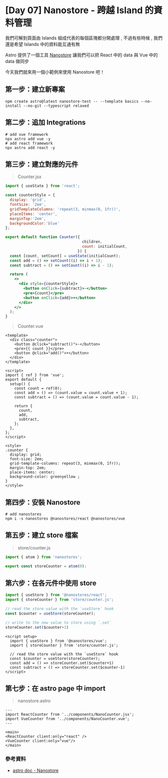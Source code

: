 # [Day 07] Nanostore - 跨越 Island 的資料管理

我們可解到頁面由 Islands 組成代表的每個區塊都分開處理 , 不過有些時候 , 我們還是希望 Islands 中的資料能互通有無

Astro 提供了一個工具 [Nanostore](https://github.com/nanostores/nanostores) 讓我們可以把 React 中的 data 與 Vue 中的 data 做同步

今天我們就來用一個小範例來使用 Nanostore 吧！

## 第一步：建立新專案

```shell
npm create astro@latest nanostore-test -- --template basics --no-install --no-git --typescript relaxed
```

## 第二步：追加 Integrations

```shell
# add vue framework
npx astro add vue -y
# add react framework
npx astro add react -y
```

## 第三步：建立對應的元件

> Counter.jsx

```jsx
import { useState } from 'react';

const counterStyle = {
  display: 'grid',
  fontSize: '2em',
  gridTemplateColumns: 'repeat(3, minmax(0, 1fr))',
  placeItems: 'center',
  marginTop:'2em',
  backgroundColor:'blue'
};

export default function Counter({
                                  children,
                                  count: initialCount,
                                }) {
  const [count, setCount] = useState(initialCount);
  const add = () => setCount((i) => i + 1);
  const subtract = () => setCount((i) => i - 1);

  return (
    <>
      <div style={counterStyle}>
        <button onClick={subtract}>-</button>
        <pre>{count}</pre>
        <button onClick={add}>+</button>
      </div>
    </>
  );
}
```

> Counter.vue

```vue
<template>
  <div class="counter">
    <button @click="subtract()">-</button>
    <pre>{{ count }}</pre>
    <button @click="add()">+</button>
  </div>
</template>

<script>
import { ref } from 'vue';
export default {
  setup() {
    const count = ref(0);
    const add = () => (count.value = count.value + 1);
    const subtract = () => (count.value = count.value - 1);

    return {
      count,
      add,
      subtract,
    };
  },
};
</script>

<style>
.counter {
  display: grid;
  font-size: 2em;
  grid-template-columns: repeat(3, minmax(0, 1fr));
  margin-top: 2em;
  place-items: center;
  background-color: greenyellow ;
}
</style>
```

## 第四步：安裝 Nanostore

```shell
# add nanostores
npm i -s nanostores @nanostores/react @nanostores/vue
```

## 第五步：建立 store 檔案

> store/counter.js

```javascript
import { atom } from 'nanostores';

export const storeCounter = atom(0);
```

## 第六步：在各元件中使用 store

```jsx
import { useStore } from '@nanostores/react';
import { storeCounter } from 'store/counter.js';

// read the store value with the `useStore` hook
const $counter = useStore(storeCounter);

// write to the new value to store using `.set`
storeCounter.set($counter+1)
```

```vue
<script setup>
  import { useStore } from '@nanostores/vue';
  import { storeCounter } from 'store/counter.js';

  // read the store value with the `useStore` hook
  const $counter = useStore(storeCounter);
  const add = () => storeCounter.set($counter+1)
  const subtract = () => storeCounter.set($counter-1)
</script>
```

## 第七步：在 astro page 中 import

> nanostore.astro

```vue
---
import ReactCounter from '../components/NanoCounter.jsx';
import VueCounter from '../components/NanoCounter.vue';
---

<main>
<ReactCounter client:only="react" />
<VueCounter client:only="vue"/>
</main>
```

### 參考資料

- [astro doc - Nanostore](https://docs.astro.build/en/core-concepts/sharing-state/#why-nano-stores)
